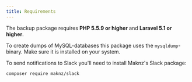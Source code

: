 ```yaml
---
title: Requirements
---
```


The backup package requires **PHP 5.5.9 or higher** and **Laravel 5.1 or higher**.

To create dumps of MySQL-databases this package uses the `mysqldump`-binary.
Make sure it is installed on your system.

To send notifications to Slack you'll need to install Maknz's Slack package:

```bash
composer require maknz/slack
```
